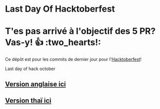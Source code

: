 # Last Day Of Hacktoberfest

T'es pas arrivé à l'objectif des 5 PR? Vas-y! :+1: :two_hearts!:
=======

Ce dépôt est pour 
les commits de dernier jour pour l'[Hacktoberfest](https://hacktoberfest.digitalocean.com/)!

Last day of hack october


## [Version anglaise ici](./README.md)
## [Version thaï ici](./README.TH.md)
